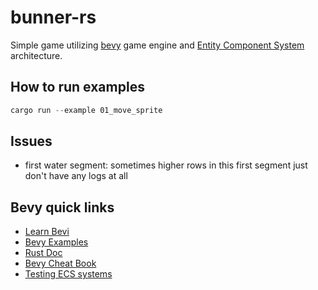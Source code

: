 # bunner-rs

Simple game utilizing [bevy](https://bevyengine.org/) game engine and [Entity Component System](https://en.wikipedia.org/wiki/Entity_component_system) architecture.

## How to run examples
```rust
cargo run --example 01_move_sprite 
```

## Issues

* first water segment: sometimes higher rows in this first segment just don't have any logs at all

## Bevy quick links
* [Learn Bevi](https://bevyengine.org/learn/)
* [Bevy Examples](https://github.com/bevyengine/bevy/tree/latest/examples#examples)
* [Rust Doc](https://docs.rs/bevy/latest/bevy/)
* [Bevy Cheat Book](https://bevy-cheatbook.github.io/)
* [Testing ECS systems](https://github.com/bevyengine/bevy/blob/latest/tests/how_to_test_systems.rs)
